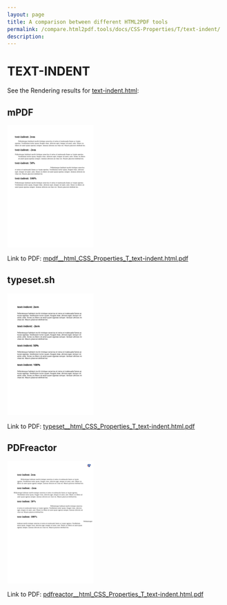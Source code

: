```yaml
---
layout: page
title: A comparison between different HTML2PDF tools
permalink: /compare.html2pdf.tools/docs/CSS-Properties/T/text-indent/
description: 
---
```


# TEXT-INDENT

See the Rendering results for [text-indent.html](/html/CSS%20Properties/T/text-indent.html):

## mPDF
![](mpdf__html_CSS_Properties_T_text-indent.html.png) 

Link to PDF: [mpdf__html_CSS_Properties_T_text-indent.html.pdf](mpdf__html_CSS_Properties_T_text-indent.html.pdf)

## typeset.sh
![](typeset__html_CSS_Properties_T_text-indent.html.png) 

Link to PDF: [typeset__html_CSS_Properties_T_text-indent.html.pdf](typeset__html_CSS_Properties_T_text-indent.html.pdf)

## PDFreactor
![](pdfreactor__html_CSS_Properties_T_text-indent.html.png) 

Link to PDF: [pdfreactor__html_CSS_Properties_T_text-indent.html.pdf](pdfreactor__html_CSS_Properties_T_text-indent.html.pdf)
